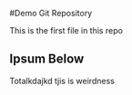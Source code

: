 #Demo Git Repository

This is the first file in this repo


## Ipsum Below

Totalkdajkd tjis is weirdness